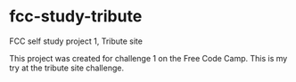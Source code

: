 # fcc-study-tribute
FCC self study project 1, Tribute site

This project was created for challenge 1 on the Free Code Camp.  This is my try at the tribute site challenge.

